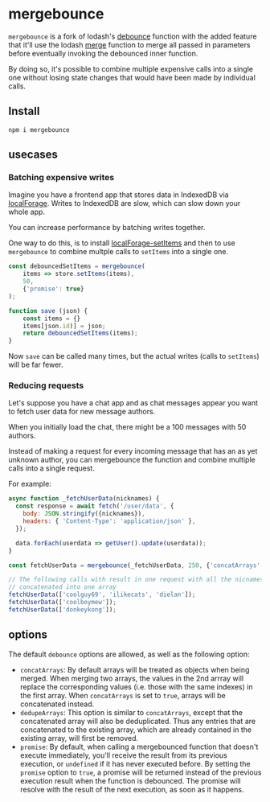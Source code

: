 # mergebounce

`mergebounce` is a fork of lodash's [debounce](https://lodash.com/docs/4.17.15#debounce) function with the added feature that it'll use the lodash [merge](https://lodash.com/docs/4.17.15#merge)
function to merge all passed in parameters before eventually invoking the debounced inner function.

By doing so, it's possible to combine multiple expensive calls into a single one
without losing state changes that would have been made by individual calls.

## Install

```
npm i mergebounce
```

## usecases

### Batching expensive writes

Imagine you have a frontend app that stores data in IndexedDB via [localForage](https://localforage.github.io/localForage).
Writes to IndexedDB are slow, which can slow down your whole app.

You can increase performance by batching writes together.

One way to do this, is to install [localForage-setItems](https://github.com/localForage/localForage-setItems)
and then to use `mergebounce` to combine multple calls to `setItems` into a
single one.

```javascript
const debouncedSetItems = mergebounce(
    items => store.setItems(items),
    50,
    {'promise': true}
);

function save (json) {
    const items = {}
    items[json.id)] = json;
    return debouncedSetItems(items);
}
```

Now `save` can be called many times, but the actual writes (calls to
`setItems`) will be far fewer.


### Reducing requests

Let's suppose you have a chat app and as chat messages appear you want to fetch
user data for new message authors.

When you initially load the chat, there might be a 100 messages with 50
authors.

Instead of making a request for every incoming message that has an
as yet unknown author, you can mergebounce the function and combine multiple
calls into a single request.

For example:

```javascript
async function _fetchUserData(nicknames) {
  const response = await fetch('/user/data', {
    body: JSON.stringify({nicknames}),
    headers: { 'Content-Type': 'application/json' },
  });

  data.forEach(userdata => getUser().update(userdata));
}

const fetchUserData = mergebounce(_fetchUserData, 250, {'concatArrays': true});

// The following calls with result in one request with all the nicnames
// concatenated into one array
fetchUserData(['coolguy69', 'ilikecats', 'dielan']);
fetchUserData(['coolboymew']);
fetchUserData(['donkeykong']);
```

## options

The default `debounce` options are allowed, as well as the following option:

* `concatArrays`:
    By default arrays will be treated as objects when being merged. When
    merging two arrays, the values in the 2nd arrray will replace the
    corresponding values (i.e. those with the same indexes) in the first array.
    When `concatArrays` is set to `true`, arrays will be concatenated instead.
* `dedupeArrays`:
    This option is similar to `concatArrays`, except that the concatenated
    array will also be deduplicated. Thus any entries that are concatenated to the
    existing array, which are already contained in the existing array, will
    first be removed.
* `promise`:
    By default, when calling a mergebounced function that doesn't execute
    immediately, you'll receive the result from its previous execution, or
    `undefined` if it has never executed before. By setting the `promise`
    option to `true`, a promise will be returned instead of the previous
    execution result when the function is debounced. The promise will resolve
    with the result of the next execution, as soon as it happens.
